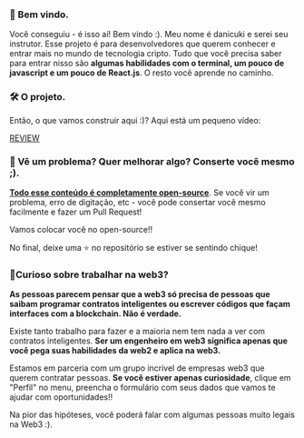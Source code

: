 ### 👋 Bem vindo.

Você conseguiu - é isso aí! Bem vindo :). Meu nome é danicuki e serei seu instrutor. Esse projeto é para desenvolvedores que querem conhecer e entrar mais no mundo de tecnologia cripto. Tudo que você precisa saber para entrar nisso são **algumas habilidades com o terminal, um pouco de javascript e um pouco de React.js**. O resto você aprende no caminho.

### 🛠 O projeto.

Então, o que vamos construir aqui :)? Aqui está um pequeno vídeo:

[REVIEW](https://www.loom.com/share/aeea29580aaa4dd88d8c7bc27f938d63)

### **🤘  Vê um problema? Quer melhorar algo? Conserte você mesmo ;).**

**[Todo esse conteúdo é completamente open-source](https://github.com/w3b3d3v/buildspace-projects/tree/web3dev-version/NFT_Game)**. Se você vir um problema, erro de digitação, etc - você pode consertar você mesmo facilmente e fazer um Pull Request!

Vamos colocar você no open-source!!

No final, deixe uma  ⭐  no repositório se estiver se sentindo chique!

### **🚨Curioso sobre trabalhar na web3?**

**As pessoas parecem pensar que a web3 só precisa de pessoas que saibam programar contratos inteligentes ou escrever códigos que façam interfaces com a blockchain. Não é verdade.**

Existe tanto trabalho para fazer e a maioria nem tem nada a ver com contratos inteligentes. **Ser um engenheiro em web3 significa apenas que você pega suas habilidades da web2 e aplica na web3.**

Estamos em parceria com um grupo incrível de empresas web3 que querem contratar pessoas. **Se você estiver apenas curiosidade**, clique em "Perfil" no menu, preencha o formulário com seus dados que vamos te ajudar com oportunidades!!

Na pior das hipóteses, você poderá falar com algumas pessoas muito legais na Web3 :).

